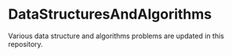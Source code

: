 # DataStructuresAndAlgorithms
Various data structure and algorithms problems are updated in this repository.
